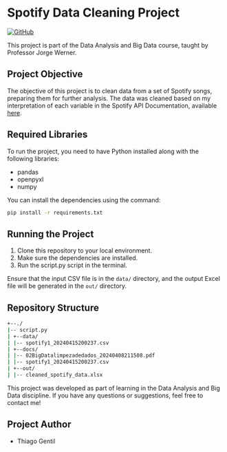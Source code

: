 # Spotify Data Cleaning Project

[![GitHub](https://img.shields.io/badge/Visit-My%20Profile-0891B2?style=flat-square&logo=github)](https://github.com/Tgentil)

This project is part of the Data Analysis and Big Data course, taught by Professor Jorge Werner.

## Project Objective

The objective of this project is to clean data from a set of Spotify songs, preparing them for further analysis. The data was cleaned based on my interpretation of each variable in the Spotify API Documentation, available [here](https://developer.spotify.com/documentation/web-api/reference/get-audio-features).

## Required Libraries

To run the project, you need to have Python installed along with the following libraries:

-   pandas
-   openpyxl
-   numpy

You can install the dependencies using the command:

```bash
pip install -r requirements.txt
```

## Running the Project

1. Clone this repository to your local environment.
2. Make sure the dependencies are installed.
3. Run the script.py script in the terminal.

Ensure that the input CSV file is in the `data/` directory, and the output Excel file will be generated in the `out/` directory.

## Repository Structure

```bash
+--./
|-- script.py
| +--data/
| |-- spotify1_20240415200237.csv
| +--docs/
| |-- 02BigDatalimpezadedados_20240408211508.pdf
| |-- spotify1_20240415200237.csv
| +--out/
| |-- cleaned_spotify_data.xlsx
```

This project was developed as part of learning in the Data Analysis and Big Data discipline. If you have any questions or suggestions, feel free to contact me!

## Project Author

-   Thiago Gentil
